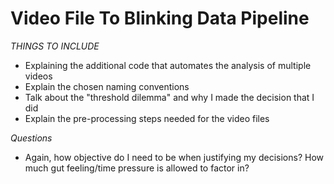 # Video File To Blinking Data Pipeline

*THINGS TO INCLUDE*
* Explaining the additional code that automates the analysis of multiple videos
* Explain the chosen naming conventions
* Talk about the "threshold dilemma" and why I made the decision that I did
* Explain the pre-processing steps needed for the video files

*Questions*
* Again, how objective do I need to be when justifying my decisions? How much gut feeling/time pressure is allowed to factor in?
